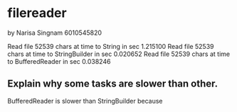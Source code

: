 # filereader
by Narisa Singnam 6010545820

Read file 52539 chars at time to String         in sec 1.215100
Read file 52539 chars at time to StringBuilder  in sec 0.020652
Read file 52539 chars at time to BufferedReader in sec 0.038246

## Explain why some tasks are slower than other.
BufferedReader is slower than StringBuilder because 

